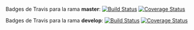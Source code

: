Badges de Travis para la rama **master**:
[![Build Status](https://travis-ci.org/psaratscheff/travis-test.svg?branch=master)](https://travis-ci.org/psaratscheff/travis-test)
[![Coverage Status](https://coveralls.io/repos/github/psaratscheff/travis-test/badge.svg?branch=master)](https://coveralls.io/github/psaratscheff/travis-test?branch=master)

Badges de Travis para la rama **develop**:
[![Build Status](https://travis-ci.org/psaratscheff/travis-test.svg?branch=develop)](https://travis-ci.org/psaratscheff/travis-test)
[![Coverage Status](https://coveralls.io/repos/github/psaratscheff/travis-test/badge.svg?branch=develop)](https://coveralls.io/github/psaratscheff/travis-test?branch=develop)
